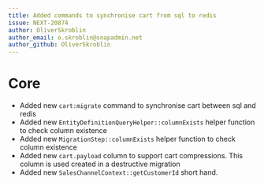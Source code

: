 ```yaml
---
title: Added commands to synchronise cart from sql to redis
issue: NEXT-20874 
author: OliverSkroblin 
author_email: o.skroblin@snapadmin.net 
author_github: OliverSkroblin
---
```

# Core
* Added new `cart:migrate` command to synchronise cart between sql and redis
* Added new `EntityDefinitionQueryHelper::columnExists` helper function to check column existence
* Added new `MigrationStep::columnExists` helper function to check column existence
* Added new `cart.payload` column to support cart compressions. This column is used created in a destructive migration
* Added new `SalesChannelContext::getCustomerId` short hand.
